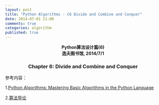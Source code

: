 ```yaml
---
layout: post
title: "Python Algorithms - C6 Divide and Combine and Conquer"
date: 2014-07-01 11:00
comments: true
categories: algorithm
published: true
---
```


**<center>Python算法设计篇(6)</center>**
**<center>逸夫图书馆, 2014/7/1</center>**

### <center>Chapter 6: Divide and Combine and Conquer</center>

参考内容：

1.[Python Algorithms: Mastering Basic Algorithms in the Python Language](http://link.springer.com/book/10.1007%2F978-1-4302-3238-4)

2.[算法导论](http://en.wikipedia.org/wiki/Introduction_to_Algorithms)






